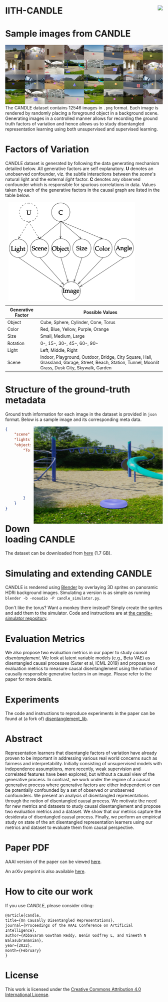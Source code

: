 # IITH-CANDLE <img align="right" src="https://img.shields.io/badge/License-CC%20BY--SA%204.0-lightgrey.svg">

# Sample images from CANDLE
![CANDLE grid](./images/grid.png)
The CANDLE dataset contains 12546 images in `.png` format. Each image is rendered by randomly placing a foreground object in a background scene. Generating images in a controlled manner allows for recording the ground truth factors of variation and hence allows us to study disentangled representation learning using both unsupervised and supervised learning.

# Factors of Variation
CANDLE dataset is generated by following the data generating mechanism detailed below. All generative factors are self explanatory. **U** denotes an unobserved confounder, viz. the subtle interactions between the *scene*'s natural light and the external *light* factor. **C** denotes any observed confounder which is responsible for spurious correlations in data. Values taken by each of the generative factors in the causal graph are listed in the table below.

<img align="center" height=315px style="margin-left: 10px" src="./images/datagenerator.png">


| Generative Factor | Possible Values |
| --- | --- |
| Object | Cube, Sphere, Cylinder, Cone, Torus |
| Color | Red, Blue, Yellow, Purple, Orange |
| Size | Small, Medium, Large |
| Rotation | 0◦, 15◦, 30◦, 45◦, 60◦, 90◦ |
| Light | Left, Middle, Right |
| Scene | Indoor, Playground, Outdoor, Bridge, City Square, Hall, Grassland, Garage, Street, Beach, Station, Tunnel, Moonlit Grass, Dusk City, Skywalk, Garden |

# Structure of the ground-truth metadata
Ground truth information for each image in the dataset is provided in `json` format. Below is a sample image and its corresponding meta data.

<img align="right" height=310px style="margin-left: 10px" src="./images/3541.png">

```json
{
    "scene": "playground",
    "lights": "middle",
    "objects": {
        "Torus_0": {
            "object_type": "torus",
            "color": "blue",
            "size": 2.5,
            "rotation": 15,
            "bounds": [
                [150,36],
                [245,66]
            ]
        }
    }
}
```

# Downloading CANDLE
The dataset can be downloaded from [here](https://drive.google.com/drive/folders/11w267LWI8tbWhf1SR8kd-l6fP9WbJwNL) (1.7 GB).

# Simulating and extending CANDLE
CANDLE is rendered using [Blender](https://www.blender.org) by overlaying 3D sprites on panoramic HDRi background images. Simulating a version is as simple as running `blender -b -noaudio -P candle_simulator.py`.

Don't like the torus? Want a monkey there instead? Simply create the sprites and add them to the simulator. Code and instructions are at [the candle-simulator repository](https://github.com/causal-disentanglement/candle-simulator).

# Evaluation Metrics
We also propose two evaluation metrics in our paper to study *causal disentanglement*. We look at latent variable models (e.g., Beta VAE) as disentangled causal processes (Suter et al, ICML 2019) and propose two evaluation metrics to measure causal disentanglement using the notion of causally responsible generative factors in an image. Please refer to the paper for more details.

# Experiments
The code and instructions to reproduce experiments in the paper can be found at (a fork of) [disentanglement_lib](https://github.com/causal-disentanglement/disentanglement_lib).

# Abstract
Representation learners that disentangle factors of variation have already proven to be important in addressing various real world concerns such as fairness and interpretability. Initially consisting of unsupervised models with independence assumptions, more recently, weak supervision and correlated features have been explored, but without a causal view of the generative process. In contrast, we work under the regime of a causal generative process where generative factors are either independent or can be potentially confounded by a set of observed or unobserved confounders. We present an analysis of disentangled representations through the notion of disentangled causal process. We motivate the need for new metrics and datasets to study causal disentanglement and propose two evaluation metrics and a dataset. We show that our metrics capture the desiderata of disentangled causal process. Finally, we perform an empirical study on state of the art disentangled representation learners using our metrics and dataset to evaluate them from causal perspective.

# Paper PDF
AAAI version of the paper can be viewed [here](https://arxiv.org/).

An arXiv preprint is also available [here](https://arxiv.org/).

# How to cite our work
If you use *CANDLE*, please consider citing:
```
@article{candle, 
title={On Causally Disentangled Representations},  
journal={Proceedings of the AAAI Conference on Artificial Intelligence}, 
author={Abbavaram Gowtham Reddy, Benin Godfrey L, and Vineeth N Balasubramanian}, 
year={2022},
month={February}
}
```

# License
This work is licensed under the [Creative Commons Attribution 4.0 International License](https://creativecommons.org/licenses/by/4.0/).
